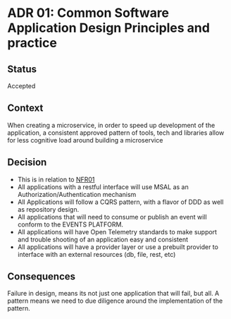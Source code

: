 # ADR 01: Common Software Application Design Principles and practice

## Status

Accepted

## Context

When creating a microservice, in order to speed up development of the application, a consistent approved pattern of tools, tech and libraries allow for less cognitive load around building a microservice

## Decision

- This is in relation to [NFR01](../linkToNfr)
- All applications with a restful interface will use MSAL as an Authorization/Authentication mechanism
- All Applications will follow a CQRS pattern, with a flavor of DDD as well as repository design.
- All applications that will need to consume or publish an event will conform to the EVENTS PLATFORM.
- All applications will have Open Telemetry standards to make support and trouble shooting of an application easy and consistent
- All applications will have a provider layer or use a prebuilt provider to interface with an external resources (db, file, rest, etc)

## Consequences

Failure in design, means its not just one application that will fail, but all. A pattern means we need to due diligence around the implementation of the pattern.

